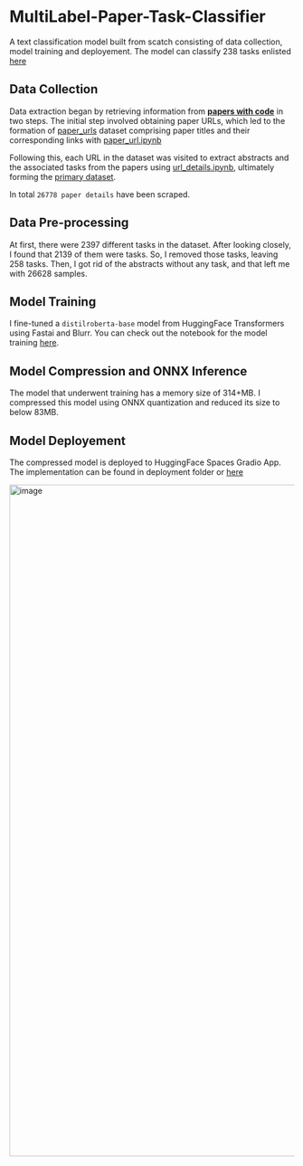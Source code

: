 # MultiLabel-Paper-Task-Classifier
A text classification model built from scatch consisting of data collection, model training and deployement. The model can classify 238 tasks enlisted [here](deployment/task_types_encoded.json)

## Data Collection
Data extraction began by retrieving information from **[papers with code](https://paperswithcode.com/sota)** in two steps. The initial step involved obtaining paper URLs, which led to the formation of [paper_urls](scaper/paper_urls.csv) dataset comprising paper titles and their corresponding links with [paper_url.ipynb](scaper/paper_url.ipynb)

Following this, each URL in the dataset was visited to extract abstracts and the associated tasks from the papers using [url_details.ipynb](scaper/url_details.ipynb), ultimately forming the [primary dataset](scaper/all_data.csv).

In total `26778 paper details` have been scraped.

## Data Pre-processing
At first, there were 2397 different tasks in the dataset. After looking closely, I found that 2139 of them were tasks. So, I removed those tasks, leaving 258 tasks. Then, I got rid of the abstracts without any task, and that left me with 26628 samples.

## Model Training
I fine-tuned a `distilroberta-base` model from HuggingFace Transformers using Fastai and Blurr. You can check out the notebook for the model training [here](notebooks/multilabel_text_classification.ipynb).

## Model Compression and ONNX Inference
The model that underwent training has a memory size of 314+MB. I compressed this model using ONNX quantization and reduced its size to below 83MB.

## Model Deployement
The compressed model is deployed to HuggingFace Spaces Gradio App. The implementation can be found in deployment folder or [here](https://huggingface.co/spaces/Tabas34/paper_classifier)

<img width="1188" alt="image" src="https://github.com/TabassumTanzim/multilabel-paper-task-classifier/assets/75922668/5f5eccb0-fb7c-41e6-8ff6-6bc9df61750b">
